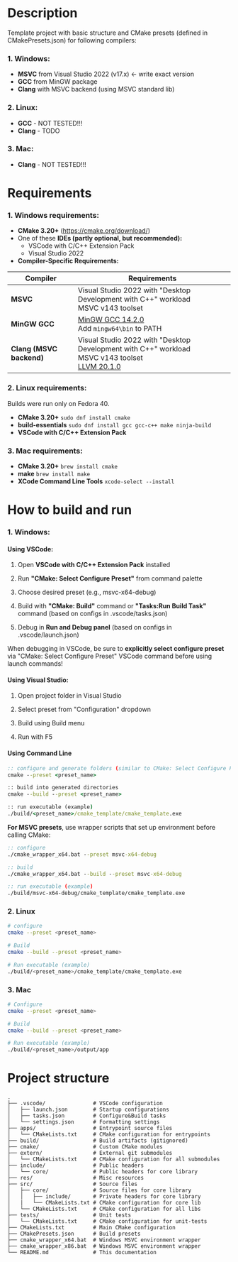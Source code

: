 # Description

Template project with basic structure and CMake presets (defined in CMakePresets.json) for following compilers:

### 1. Windows:
   * **MSVC** from Visual Studio 2022 (v17.x) <- write exact version
   * **GCC** from MinGW package
   * **Clang** with MSVC backend (using MSVC standard lib)
### 2. Linux:
   * **GCC** - NOT TESTED!!!
   * **Clang** - TODO
### 3. Mac:
   * **Clang** - NOT TESTED!!!

# Requirements

### 1. Windows requirements:

* **CMake 3.20+** (https://cmake.org/download/)
* One of these **IDEs (partly optional, but recommended):**
  *  VSCode with C/C++ Extension Pack
  *  Visual Studio 2022
* **Compiler-Specific Requirements:**

| Compiler                 | Requirements                                                                                                                                                                                       |
| ------------------------ | -------------------------------------------------------------------------------------------------------------------------------------------------------------------------------------------------- |
| **MSVC**                 | Visual Studio 2022 with "Desktop Development with C++" workload<br>MSVC v143 toolset                                                                                                               |
| **MinGW GCC**            | [MinGW GCC 14.2.0](https://github.com/niXman/mingw-builds-binaries/releases/download/14.2.0-rt_v12-rev2/x86_64-14.2.0-release-win32-seh-ucrt-rt_v12-rev2.7z)<br>Add `mingw64\bin` to PATH          |
| **Clang (MSVC backend)** | Visual Studio 2022 with "Desktop Development with C++" workload<br>MSVC v143 toolset<br>[LLVM 20.1.0](https://github.com/llvm/llvm-project/releases/download/llvmorg-20.1.0/LLVM-20.1.0-win64.exe) |

### 2. Linux requirements:

Builds were run only on Fedora 40.

* **CMake 3.20+** ```sudo dnf install cmake```
* **build-essentials** ```sudo dnf install gcc gcc-c++ make ninja-build```
* **VSCode with C/C++ Extension Pack**

### 3. Mac requirements:

* **CMake 3.20+** ```brew install cmake```
* **make** ```brew install make```
* **XCode Command Line Tools** ```xcode-select --install```

# How to build and run

### 1. Windows:

#### Using VSCode:

1) Open **VSCode with C/C++ Extension Pack** installed

2) Run **"CMake: Select Configure Preset"** from command palette

3) Choose desired preset (e.g., msvc-x64-debug)

4) Build with **"CMake: Build"** command or **"Tasks:Run Build Task"** command (based on configs in .vscode/tasks.json)

5) Debug in **Run and Debug panel** (based on configs in .vscode/launch.json)

When debugging in VSCode, be sure to **explicitly select configure preset** via "CMake: Select Configure Preset" VSCode command before using launch commands!

#### Using Visual Studio:

1) Open project folder in Visual Studio

2) Select preset from "Configuration" dropdown

3) Build using Build menu

4) Run with F5

#### Using Command Line

```bat
:: configure and generate folders (similar to CMake: Select Configure Preset or CMake: Configure commands in VSCode)
cmake --preset <preset_name>

:: build into generated directories
cmake --build --preset <preset_name>

:: run executable (example)
./build/<preset_name>/cmake_template/cmake_template.exe
```

**For MSVC presets**, use wrapper scripts that set up environment before calling CMake:

```bat
:: configure
./cmake_wrapper_x64.bat --preset msvc-x64-debug

:: build
./cmake_wrapper_x64.bat --build --preset msvc-x64-debug

:: run executable (example)
./build/msvc-x64-debug/cmake_template/cmake_template.exe
```

### 2. Linux

```sh
# configure
cmake --preset <preset_name>

# Build
cmake --build --preset <preset_name>

# Run executable (example)
./build/<preset_name>/cmake_template/cmake_template.exe
```

### 3. Mac

```sh
# Configure
cmake --preset <preset_name>

# Build
cmake --build --preset <preset_name>

# Run executable (example)
./build/<preset_name>/output/app
```

# Project structure

```
.
├── .vscode/               # VSCode configuration
│   ├── launch.json        # Startup configurations
│   ├── tasks.json         # Configure&Build tasks
│   └── settings.json      # Formatting settings
├── apps/                  # Entrypoint source files
│   └── CMakeLists.txt     # CMake configuration for entrypoints
├── build/                 # Build artifacts (gitignored)
├── cmake/                 # Custom CMake modules
├── extern/                # External git submodules
│   └── CMakeLists.txt     # CMake configuration for all submodules
├── include/               # Public headers
│   └── core/              # Public headers for core library
├── res/                   # Misc resources
├── src/                   # Source files
│   ├── core/              # Source files for core library
│   │   ├── include/       # Private headers for core library
│   |   └── CMakeLists.txt # CMake configuration for core lib
│   └── CMakeLists.txt     # CMake configuration for all libs
├── tests/                 # Unit tests
│   └── CMakeLists.txt     # CMake configuration for unit-tests
├── CMakeLists.txt         # Main CMake configuration
├── CMakePresets.json      # Build presets
├── cmake_wrapper_x64.bat  # Windows MSVC environment wrapper
├── cmake_wrapper_x86.bat  # Windows MSVC environment wrapper
└── README.md              # This documentation
```
